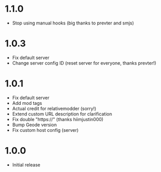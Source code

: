 # 1.1.0
- Stop using manual hooks (big thanks to prevter and smjs)

# 1.0.3
- Fix default server
- Change server config ID (reset server for everyone, thanks prevter!)

# 1.0.1
- Fix default server
- Add mod tags
- Actual credit for relativemodder (sorry!)
- Extend custom URL description for clarification
- Fix double "https://" (thanks hiimjustin000)
- Bump Geode version
- Fix custom host config (server)

# 1.0.0
- Initial release